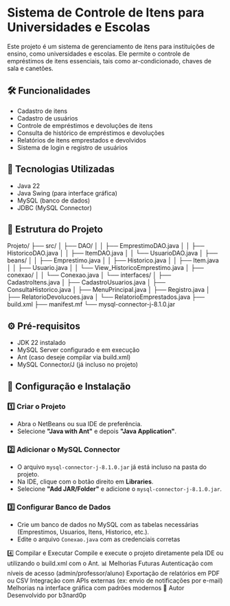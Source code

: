 # Sistema de Controle de Itens para Universidades e Escolas

Este projeto é um sistema de gerenciamento de itens para instituições de ensino, como universidades e escolas. Ele permite o controle de empréstimos de itens essenciais, tais como ar-condicionado, chaves de sala e canetões.

## 🛠️ Funcionalidades

- Cadastro de itens
- Cadastro de usuários
- Controle de empréstimos e devoluções de itens
- Consulta de histórico de empréstimos e devoluções
- Relatórios de itens emprestados e devolvidos
- Sistema de login e registro de usuários

## 🧰 Tecnologias Utilizadas

- Java 22
- Java Swing (para interface gráfica)
- MySQL (banco de dados)
- JDBC (MySQL Connector)

## 📁 Estrutura do Projeto

Projeto/ ├── src/ │ ├── DAO/ │ │ ├── EmprestimoDAO.java │ │ ├── HistoricoDAO.java │ │ ├── ItemDAO.java │ │ └── UsuarioDAO.java │ ├── beans/ │ │ ├── Emprestimo.java │ │ ├── Historico.java │ │ ├── Item.java │ │ ├── Usuario.java │ │ └── View_HistoricoEmprestimo.java │ ├── conexao/ │ │ └── Conexao.java │ └── interfaces/ │ ├── CadastroItens.java │ ├── CadastroUsuarios.java │ ├── ConsultaHistorico.java │ ├── MenuPrincipal.java │ ├── Registro.java │ ├── RelatorioDevolucoes.java │ └── RelatorioEmprestados.java ├── build.xml ├── manifest.mf └── mysql-connector-j-8.1.0.jar


## ⚙️ Pré-requisitos

- JDK 22 instalado
- MySQL Server configurado e em execução
- Ant (caso deseje compilar via build.xml)
- MySQL Connector/J (já incluso no projeto)

## 🚀 Configuração e Instalação

### 1️⃣ Criar o Projeto

- Abra o NetBeans ou sua IDE de preferência.
- Selecione **"Java with Ant"** e depois **"Java Application"**.

### 2️⃣ Adicionar o MySQL Connector

- O arquivo `mysql-connector-j-8.1.0.jar` já está incluso na pasta do projeto.
- Na IDE, clique com o botão direito em **Libraries**.
- Selecione **"Add JAR/Folder"** e adicione o `mysql-connector-j-8.1.0.jar`.

### 3️⃣ Configurar Banco de Dados

- Crie um banco de dados no MySQL com as tabelas necessárias (Emprestimos, Usuarios, Itens, Historico, etc.).
- Edite o arquivo `Conexao.java` com as credenciais corretas

4️⃣ Compilar e Executar
Compile e execute o projeto diretamente pela IDE ou utilizando o build.xml com o Ant.
📊 Melhorias Futuras
Autenticação com níveis de acesso (admin/professor/aluno)
Exportação de relatórios em PDF ou CSV
Integração com APIs externas (ex: envio de notificações por e-mail)
Melhorias na interface gráfica com padrões modernos
👤 Autor
Desenvolvido por b3nard0p

















